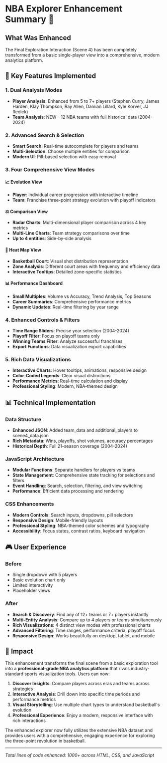 # NBA Explorer Enhancement Summary 🚀

## What Was Enhanced

The Final Exploration Interaction (Scene 4) has been completely transformed from a basic single-player view into a comprehensive, modern analytics platform.

## 🎯 Key Features Implemented

### 1. **Dual Analysis Modes**
- **Player Analysis**: Enhanced from 5 to 7+ players (Stephen Curry, James Harden, Klay Thompson, Ray Allen, Damian Lillard, Kyle Korver, JJ Redick)
- **Team Analysis**: NEW - 12 NBA teams with full historical data (2004-2024)

### 2. **Advanced Search & Selection**
- **Smart Search**: Real-time autocomplete for players and teams
- **Multi-Selection**: Choose multiple entities for comparison
- **Modern UI**: Pill-based selection with easy removal

### 3. **Four Comprehensive View Modes**

#### 📈 Evolution View
- **Player**: Individual career progression with interactive timeline
- **Team**: Franchise three-point strategy evolution with playoff indicators

#### ⚖️ Comparison View  
- **Radar Charts**: Multi-dimensional player comparison across 4 key metrics
- **Multi-Line Charts**: Team strategy comparisons over time
- **Up to 4 entities**: Side-by-side analysis

#### 🎯 Heat Map View
- **Basketball Court**: Visual shot distribution representation
- **Zone Analysis**: Different court areas with frequency and efficiency data
- **Interactive Tooltips**: Detailed zone-specific statistics

#### 📊 Performance Dashboard
- **Small Multiples**: Volume vs Accuracy, Trend Analysis, Top Seasons
- **Career Summaries**: Comprehensive performance metrics
- **Dynamic Updates**: Real-time filtering by year range

### 4. **Enhanced Controls & Filters**
- **Time Range Sliders**: Precise year selection (2004-2024)
- **Playoff Filter**: Focus on playoff teams only
- **Winning Teams Filter**: Analyze successful franchises
- **Export Functions**: Data visualization export capabilities

### 5. **Rich Data Visualizations**
- **Interactive Charts**: Hover tooltips, animations, responsive design
- **Color-Coded Legends**: Clear visual distinctions
- **Performance Metrics**: Real-time calculation and display
- **Professional Styling**: Modern, NBA-themed design

## 📊 Technical Implementation

### Data Structure
- **Enhanced JSON**: Added team_data and additional_players to scene4_data.json
- **Rich Metadata**: Wins, playoffs, shot volumes, accuracy percentages
- **Historical Depth**: Full 21-season coverage (2004-2024)

### JavaScript Architecture
- **Modular Functions**: Separate handlers for players vs teams
- **State Management**: Comprehensive state tracking for selections and filters
- **Event Handling**: Search, selection, filtering, and view switching
- **Performance**: Efficient data processing and rendering

### CSS Enhancements
- **Modern Controls**: Search inputs, dropdowns, pill selectors
- **Responsive Design**: Mobile-friendly layouts
- **Professional Styling**: NBA-themed color schemes and typography
- **Accessibility**: Focus states, contrast ratios, keyboard navigation

## 🎮 User Experience

### Before
- Single dropdown with 5 players
- Basic evolution chart only
- Limited interactivity
- Placeholder views

### After
- **Search & Discovery**: Find any of 12+ teams or 7+ players instantly
- **Multi-Entity Analysis**: Compare up to 4 players or teams simultaneously
- **Rich Visualizations**: 4 distinct view modes with professional charts
- **Advanced Filtering**: Time ranges, performance criteria, playoff focus
- **Responsive Design**: Works beautifully on desktop, tablet, and mobile

## 🚀 Impact

This enhancement transforms the final scene from a basic exploration tool into a **professional-grade NBA analytics platform** that rivals industry-standard sports visualization tools. Users can now:

1. **Discover Insights**: Compare players across eras and teams across strategies
2. **Interactive Analysis**: Drill down into specific time periods and performance metrics  
3. **Visual Storytelling**: Use multiple chart types to understand basketball's evolution
4. **Professional Experience**: Enjoy a modern, responsive interface with rich interactions

The enhanced explorer now fully utilizes the extensive NBA dataset and provides users with a comprehensive, engaging experience for exploring the three-point revolution in basketball.

---
*Total lines of code enhanced: 1000+ across HTML, CSS, and JavaScript*